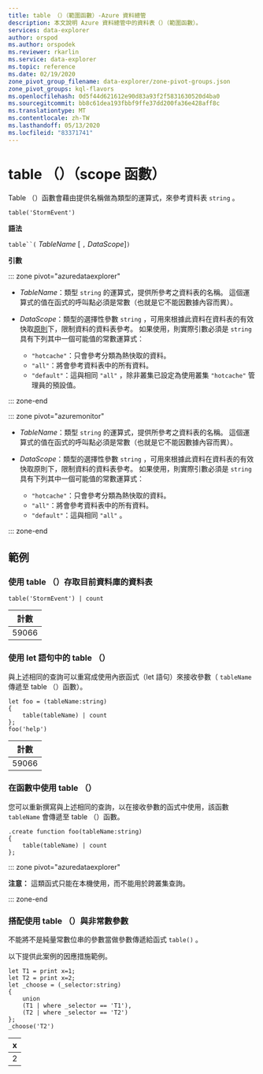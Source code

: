 ```yaml
---
title: table （）（範圍函數）-Azure 資料總管
description: 本文說明 Azure 資料總管中的資料表（）（範圍函數）。
services: data-explorer
author: orspod
ms.author: orspodek
ms.reviewer: rkarlin
ms.service: data-explorer
ms.topic: reference
ms.date: 02/19/2020
zone_pivot_group_filename: data-explorer/zone-pivot-groups.json
zone_pivot_groups: kql-flavors
ms.openlocfilehash: 0d5f44d621612e90d83a93f2f5831630520d4ba0
ms.sourcegitcommit: bb8c61dea193fbbf9ffe37dd200fa36e428aff8c
ms.translationtype: MT
ms.contentlocale: zh-TW
ms.lasthandoff: 05/13/2020
ms.locfileid: "83371741"
---
```

# <a name="table-scope-function"></a>table （）（scope 函數）

Table （）函數會藉由提供名稱做為類型的運算式，來參考資料表 `string` 。

```kusto
table('StormEvent')
```

**語法**

`table``(` *TableName* [ `,` *DataScope*]`)`

**引數**

::: zone pivot="azuredataexplorer"

* *TableName*：類型 `string` 的運算式，提供所參考之資料表的名稱。 這個運算式的值在函式的呼叫點必須是常數（也就是它不能因數據內容而異）。

* *DataScope*：類型的選擇性參數 `string` ，可用來根據此資料在資料表的有效快取[原則](../management/cachepolicy.md)下，限制資料的資料表參考。 如果使用，則實際引數必須是 `string` 具有下列其中一個可能值的常數運算式：

    - `"hotcache"`：只會參考分類為熱快取的資料。
    - `"all"`：將會參考資料表中的所有資料。
    - `"default"`：這與相同 `"all"` ，除非叢集已設定為使用叢集 `"hotcache"` 管理員的預設值。

::: zone-end

::: zone pivot="azuremonitor"

* *TableName*：類型 `string` 的運算式，提供所參考之資料表的名稱。 這個運算式的值在函式的呼叫點必須是常數（也就是它不能因數據內容而異）。

* *DataScope*：類型的選擇性參數 `string` ，可用來根據此資料在資料表的有效快取原則下，限制資料的資料表參考。 如果使用，則實際引數必須是 `string` 具有下列其中一個可能值的常數運算式：

    - `"hotcache"`：只會參考分類為熱快取的資料。
    - `"all"`：將會參考資料表中的所有資料。
    - `"default"`：這與相同 `"all"` 。

::: zone-end

## <a name="examples"></a>範例

### <a name="use-table-to-access-table-of-the-current-database"></a>使用 table （）存取目前資料庫的資料表

<!-- csl: https://help.kusto.windows.net/Samples -->
```kusto
table('StormEvent') | count
```

|計數|
|---|
|59066|

### <a name="use-table-inside-let-statements"></a>使用 let 語句中的 table （）

與上述相同的查詢可以重寫成使用內嵌函式（let 語句）來接收參數（ `tableName` 傳遞至 table （）函數）。

<!-- csl: https://help.kusto.windows.net/Samples -->
```kusto
let foo = (tableName:string)
{
    table(tableName) | count
};
foo('help')
```

|計數|
|---|
|59066|

### <a name="use-table-inside-functions"></a>在函數中使用 table （）

您可以重新撰寫與上述相同的查詢，以在接收參數的函式中使用，該函數 `tableName` 會傳遞至 table （）函數。

```kusto
.create function foo(tableName:string)
{
    table(tableName) | count
};
```

::: zone pivot="azuredataexplorer"

**注意：** 這類函式只能在本機使用，而不能用於跨叢集查詢。

::: zone-end

### <a name="use-table-with-non-constant-parameter"></a>搭配使用 table （）與非常數參數

不能將不是純量常數位串的參數當做參數傳遞給函式 `table()` 。

以下提供此案例的因應措施範例。

```kusto
let T1 = print x=1;
let T2 = print x=2;
let _choose = (_selector:string)
{
    union
    (T1 | where _selector == 'T1'),
    (T2 | where _selector == 'T2')
};
_choose('T2')

```

|x|
|---|
|2|
